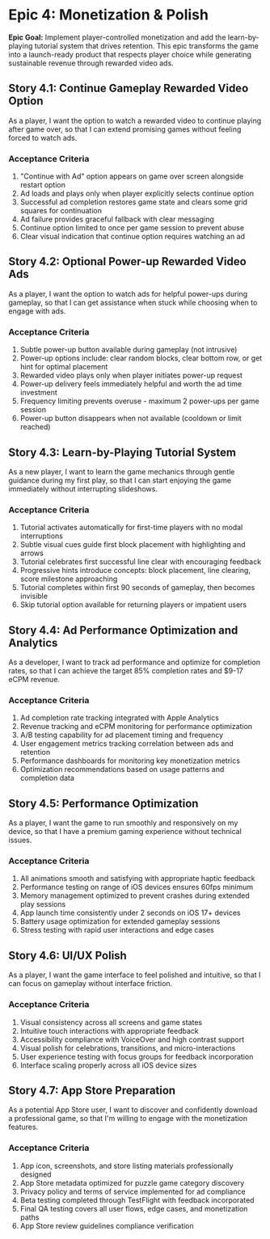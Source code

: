 # Epic 4: Monetization & Polish

**Epic Goal:** Implement player-controlled monetization and add the learn-by-playing tutorial system that drives retention. This epic transforms the game into a launch-ready product that respects player choice while generating sustainable revenue through rewarded video ads.

## Story 4.1: Continue Gameplay Rewarded Video Option
As a player,
I want the option to watch a rewarded video to continue playing after game over,
so that I can extend promising games without feeling forced to watch ads.

### Acceptance Criteria
1. "Continue with Ad" option appears on game over screen alongside restart option
2. Ad loads and plays only when player explicitly selects continue option
3. Successful ad completion restores game state and clears some grid squares for continuation
4. Ad failure provides graceful fallback with clear messaging
5. Continue option limited to once per game session to prevent abuse
6. Clear visual indication that continue option requires watching an ad

## Story 4.2: Optional Power-up Rewarded Video Ads
As a player,
I want the option to watch ads for helpful power-ups during gameplay,
so that I can get assistance when stuck while choosing when to engage with ads.

### Acceptance Criteria
1. Subtle power-up button available during gameplay (not intrusive)
2. Power-up options include: clear random blocks, clear bottom row, or get hint for optimal placement
3. Rewarded video plays only when player initiates power-up request
4. Power-up delivery feels immediately helpful and worth the ad time investment
5. Frequency limiting prevents overuse - maximum 2 power-ups per game session
6. Power-up button disappears when not available (cooldown or limit reached)

## Story 4.3: Learn-by-Playing Tutorial System
As a new player,
I want to learn the game mechanics through gentle guidance during my first play,
so that I can start enjoying the game immediately without interrupting slideshows.

### Acceptance Criteria
1. Tutorial activates automatically for first-time players with no modal interruptions
2. Subtle visual cues guide first block placement with highlighting and arrows
3. Tutorial celebrates first successful line clear with encouraging feedback
4. Progressive hints introduce concepts: block placement, line clearing, score milestone approaching
5. Tutorial completes within first 90 seconds of gameplay, then becomes invisible
6. Skip tutorial option available for returning players or impatient users

## Story 4.4: Ad Performance Optimization and Analytics
As a developer,
I want to track ad performance and optimize for completion rates,
so that I can achieve the target 85% completion rates and $9-17 eCPM revenue.

### Acceptance Criteria
1. Ad completion rate tracking integrated with Apple Analytics
2. Revenue tracking and eCPM monitoring for performance optimization
3. A/B testing capability for ad placement timing and frequency
4. User engagement metrics tracking correlation between ads and retention
5. Performance dashboards for monitoring key monetization metrics
6. Optimization recommendations based on usage patterns and completion data

## Story 4.5: Performance Optimization
As a player,
I want the game to run smoothly and responsively on my device,
so that I have a premium gaming experience without technical issues.

### Acceptance Criteria
1. All animations smooth and satisfying with appropriate haptic feedback
2. Performance testing on range of iOS devices ensures 60fps minimum
3. Memory management optimized to prevent crashes during extended play sessions
4. App launch time consistently under 2 seconds on iOS 17+ devices
5. Battery usage optimization for extended gameplay sessions
6. Stress testing with rapid user interactions and edge cases

## Story 4.6: UI/UX Polish
As a player,
I want the game interface to feel polished and intuitive,
so that I can focus on gameplay without interface friction.

### Acceptance Criteria
1. Visual consistency across all screens and game states
2. Intuitive touch interactions with appropriate feedback
3. Accessibility compliance with VoiceOver and high contrast support
4. Visual polish for celebrations, transitions, and micro-interactions
5. User experience testing with focus groups for feedback incorporation
6. Interface scaling properly across all iOS device sizes

## Story 4.7: App Store Preparation
As a potential App Store user,
I want to discover and confidently download a professional game,
so that I'm willing to engage with the monetization features.

### Acceptance Criteria
1. App icon, screenshots, and store listing materials professionally designed
2. App Store metadata optimized for puzzle game category discovery
3. Privacy policy and terms of service implemented for ad compliance
4. Beta testing completed through TestFlight with feedback incorporated
5. Final QA testing covers all user flows, edge cases, and monetization paths
6. App Store review guidelines compliance verification

